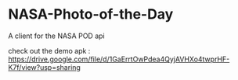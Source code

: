# NASA-Photo-of-the-Day
A client for the NASA POD api

check out the demo apk : https://drive.google.com/file/d/1GaErrtOwPdea4QyjAVHXo4twprHF-K7f/view?usp=sharing
